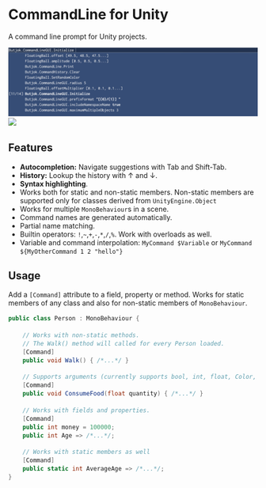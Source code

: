 CommandLine for Unity
=
A command line prompt for Unity projects.

![](Screenshot.png)
![](Animation.gif)

Features
-
- **Autocompletion:** Navigate suggestions with Tab and Shift-Tab.
- **History:** Lookup the history with ↑ and ↓.
- **Syntax highlighting**.
- Works both for static and non-static members. Non-static members are supported only for classes derived from `UnityEngine.Object`
- Works for multiple `MonoBehaviour`s in a scene.
- Command names are generated automatically.
- Partial name matching.
- Builtin operators: `!`,`~`,`+`,`-`,`*`,`/`,`%`. Work with overloads as well.
- Variable and command interpolation: `MyCommand $Variable` or `MyCommand ${MyOtherCommand 1 2 "hello"}`

Usage
-
Add a `[Command]` attribute to a field, property or method. Works for static members of any class and also for non-static members of `MonoBehaviour`.
```c#
public class Person : MonoBehaviour {
    
    // Works with non-static methods. 
    // The Walk() method will called for every Person loaded.
    [Command] 
    public void Walk() { /*...*/ }
    
    // Supports arguments (currently supports bool, int, float, Color, Vector2Int).
    [Command]
    public void ConsumeFood(float quantity) { /*...*/ }
    
    // Works with fields and properties.
    [Command]
    public int money = 100000;
    public int Age => /*...*/;
    
    // Works with static members as well
    [Command]
    public static int AverageAge => /*...*/;
}
```
  